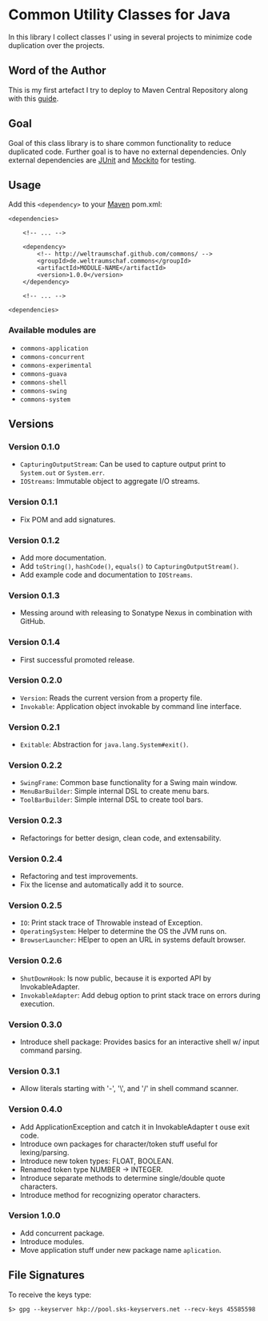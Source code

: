 # Common Utility Classes for Java

In this library I collect classes I'  using in several projects to minimize code
duplication over the projects.

## Word of the Author

This is  my first  artefact I try  to deploy to  Maven Central  Repository along
with this [guide][sonatype].

## Goal

Goal  of  this  class  library  is  to  share  common  functionality  to  reduce
duplicated  code.  Further  goal  is  to have  no  external  dependencies.  Only
external dependencies are [JUnit][junit] and [Mockito][mockito] for testing.

## Usage

Add this <code>&lt;dependency&gt;</code> to your [Maven][maven] pom.xml:

    <dependencies>

        <!-- ... -->

        <dependency>
            <!-- http://weltraumschaf.github.com/commons/ -->
            <groupId>de.weltraumschaf.commons</groupId>
            <artifactId>MODULE-NAME</artifactId>
            <version>1.0.0</version>
        </dependency>

        <!-- ... -->

    <dependencies>
    
### Available modules are

- `commons-application`
- `commons-concurrent`
- `commons-experimental`
- `commons-guava`
- `commons-shell`
- `commons-swing`
- `commons-system`

## Versions

### Version 0.1.0

- <code>CapturingOutputStream</code>: Can be used to capture output print
  to <code>System.out</code> or <code>System.err</code>.
- <code>IOStreams</code>: Immutable object to aggregate I/O streams.

### Version 0.1.1

- Fix POM and add signatures.

### Version 0.1.2

- Add more documentation.
- Add <code>toString()</code>, <code>hashCode()</code>, <code>equals()</code>
  to <code>CapturingOutputStream()</code>.
- Add example code and documentation to <code>IOStreams</code>.

### Version 0.1.3

- Messing around with releasing to Sonatype Nexus in combination with GitHub.

### Version 0.1.4

- First successful promoted release.

### Version 0.2.0

- <code>Version</code>: Reads the current version from a property file.
- <code>Invokable</code>: Application object invokable by command line interface.

### Version 0.2.1

- <code>Exitable</code>: Abstraction for <code>java.lang.System#exit()</code>.

### Version 0.2.2

- <code>SwingFrame</code>: Common base functionality for a Swing main window.
- <code>MenuBarBuilder</code>: Simple internal DSL to create menu bars.
- <code>ToolBarBuilder</code>: Simple internal DSL to create tool bars.

### Version 0.2.3

- Refactorings for better design, clean code, and extensability.

### Version 0.2.4

- Refactoring and test improvements.
- Fix the license and automatically add it to source.

### Version 0.2.5

- <code>IO</code>: Print stack trace of Throwable instead of Exception.
- <code>OperatingSystem</code>: Helper to determine the OS the JVM runs on.
- <code>BrowserLauncher</code>: HElper to open an URL in systems default browser.

### Version 0.2.6

- <code>ShutDownHook</code>: Is now public, because it is exported API by InvokableAdapter.
- <code>InvokableAdapter</code>: Add debug option to print stack trace on errors during execution.

### Version 0.3.0

- Introduce shell package: Provides basics for an interactive shell w/ input command parsing.

### Version 0.3.1

- Allow literals starting with '-', '\\', and '/' in shell command scanner.

### Version 0.4.0

- Add ApplicationException and catch it in InvokableAdapter t ouse exit code.
- Introduce own packages for character/token stuff useful for lexing/parsing.
- Introduce new token types: FLOAT, BOOLEAN.
- Renamed token type NUMBER -> INTEGER.
- Introduce separate methods to determine single/double quote characters.
- Introduce method for recognizing operator characters.

### Version 1.0.0

- Add concurrent package.
- Introduce modules.
- Move application stuff under new package name `aplication`.

## File Signatures

To receive the keys type:

    $> gpg --keyserver hkp://pool.sks-keyservers.net --recv-keys 45585598

[sonatype]: http://maven.apache.org/guides/mini/guide-central-repository-upload.html
[maven]:    http://maven.apache.org/
[junit]:    http://www.junit.org/
[mockito]:  http://code.google.com/p/mockito/
